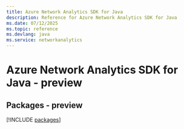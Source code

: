 ```yaml
---
title: Azure Network Analytics SDK for Java
description: Reference for Azure Network Analytics SDK for Java
ms.date: 07/12/2025
ms.topic: reference
ms.devlang: java
ms.service: networkanalytics
---
```

# Azure Network Analytics SDK for Java - preview
## Packages - preview
[!INCLUDE [packages](network-analytics-index.md)]